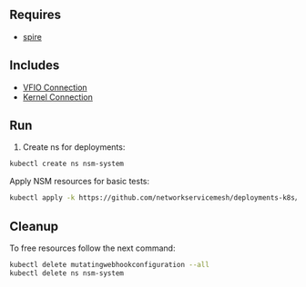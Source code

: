 ## Requires

- [spire](../spire)

## Includes

- [VFIO Connection](../use-cases/Vfio2Noop)
- [Kernel Connection](../use-cases/SriovKernel2Noop)

## Run

1. Create ns for deployments:
```bash
kubectl create ns nsm-system
```

Apply NSM resources for basic tests:
```bash
kubectl apply -k https://github.com/networkservicemesh/deployments-k8s/examples/sriov?ref=5ff452f280d000e5fbe600d76872fc7ffd7b9237
```

## Cleanup

To free resources follow the next command:
```bash
kubectl delete mutatingwebhookconfiguration --all
kubectl delete ns nsm-system
```
